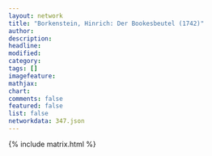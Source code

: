 ```yaml
---
layout: network
title: "Borkenstein, Hinrich: Der Bookesbeutel (1742)"
author:
description:
headline:
modified:
category:
tags: []
imagefeature: 
mathjax: 
chart: 
comments: false
featured: false
list: false
networkdata: 347.json
---
```

{% include matrix.html %}
